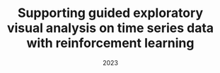 ---
title: "Supporting guided exploratory visual analysis on time series data with reinforcement learning"
collection: publications
excerpt: 'Journal 1'
date: 2023
citation: 'Yang Shi, Bingchang Chen, Ying Chen, Zhuochen Jin, Ke Xu, Xiaohan Jiao, Tian Gao, Nan Cao'
---